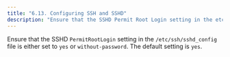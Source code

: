 ```yaml
---
title: "6.13. Configuring SSH and SSHD"
description: "Ensure that the SSHD Permit Root Login setting in the etc ssh sshd config file is either set to yes or without password The default setting is yes..."
---
```


Ensure that the SSHD `PermitRootLogin` setting in the `/etc/ssh/sshd_config` file is either set to `yes` or `without-password`. The default setting is `yes`.